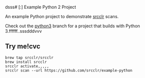 dsss# [:] Example Python 2 Project

An example Python project to demonstrate [srcclr](https://www.srcclr.com) scans.

Check out the [python3](https://github.com/srcclr/example-python/tree/python3) branch for a project that builds with Python 3.ffffff..sssdddvvv
## Try me!cvc

```
brew tap srcclr/srcclr
brew install srcclr
srcclr activate,,,,,
srcclr scan --url https://github.com/srcclr/example-python
```

